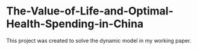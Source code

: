 # The-Value-of-Life-and-Optimal-Health-Spending-in-China
This project was created to solve the dynamic model in my working paper.
